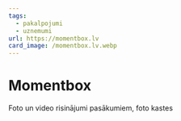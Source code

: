 ```yaml
---
tags:
  - pakalpojumi
  - uznemumi
url: https://momentbox.lv
card_image: /momentbox.lv.webp
---
```


# Momentbox

Foto un video risinājumi pasākumiem, foto kastes
